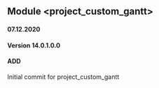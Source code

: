 ## Module <project_custom_gantt>

#### 07.12.2020
#### Version 14.0.1.0.0
#### ADD
Initial commit for project_custom_gantt




